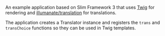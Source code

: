 An example application based on Slim Framework 3 that uses [Twig](http://twig.sensiolabs.org/) for rendering and
[illumanate/translation](https://github.com/illuminate/translation) for translations.

The application creates a Translator instance and registers the `trans` and `transChoice` functions so they can
be used in Twig templates.
